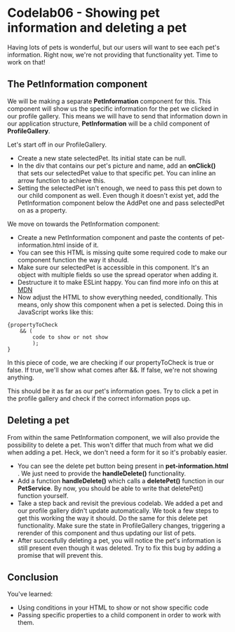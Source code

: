# Codelab06 - Showing pet information and deleting a pet

Having lots of pets is wonderful, but our users will want to see each pet's information. Right now, we're not providing that functionality yet. Time 
to work on that!

## The PetInformation component

We will be making a separate **PetInformation** component for this. This component will show us the specific information for the pet we clicked in our
profile gallery. This means we will have to send that information down in our application structure, **PetInformation** will be a child component of **ProfileGallery**.

Let's start off in our ProfileGallery.
* Create a new state selectedPet. Its initial state can be null.
* In the div that contains our pet's picture and name, add an **onClick()** that sets our selectedPet value to that specific pet. You can inline an arrow function to achieve this.
* Setting the selectedPet isn't enough, we need to pass this pet down to our child component as well. Even though it doesn't exist yet, add the PetInformation component below the AddPet one and pass selectedPet on as a property.

We move on towards the PetInformation component:
* Create a new PetInformation component and paste the contents of pet-information.html inside of it.
* You can see this HTML is missing quite some required code to make our component function the way it should.
* Make sure our selectedPet is accessible in this component. It's an object with multiple fields so use the spread operator when adding it.
* Destructure it to make ESLint happy. You can find more info on this at [MDN](https://developer.mozilla.org/en-US/docs/Web/JavaScript/Reference/Operators/Destructuring_assignment)
* Now adjust the HTML to show everything needed, conditionally. This means, only show this component when a pet is selected. Doing this in JavaScript works like this:
```
{propertyToCheck
    && (
        code to show or not show
        );
}
```

In this piece of code, we are checking if our propertyToCheck is true or false. If true, we'll show what comes after &&. If false, we're not showing anything.

This should be it as far as our pet's information goes. Try to click a pet in the profile gallery and check if the correct information pops up.

## Deleting a pet

From within the same PetInformation component, we will also provide the possibility to delete a pet. This won't differ that much from what we did when adding a pet. Heck, we don't need a form for it so it's probably easier.
* You can see the delete pet button being present in **pet-information.html** . We just need to provide the **handleDelete()** functionality.
* Add a function **handleDelete()** which calls a **deletePet()** function in our **PetService**. By now, you should be able to write that deletePet() function yourself.
* Take a step back and revisit the previous codelab. We added a pet and our profile gallery didn't update automatically. We took a few steps to get this working the way it should. Do the same for this delete pet functionality. Make sure
the state in ProfileGallery changes, triggering a rerender of this component and thus updating our list of pets.
* After succesfully deleting a pet, you will notice the pet's information is still present even though it was deleted. Try to fix this bug by adding a promise that will prevent this.

## Conclusion
You've learned:
- Using conditions in your HTML to show or not show specific code
- Passing specific properties to a child component in order to work with them.
